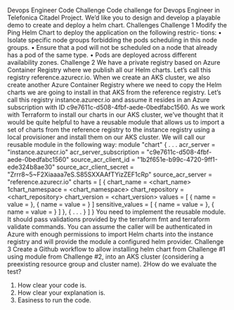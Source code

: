 Devops Engineer Code Challenge
Code challenge for Devops Engineer in Telefonica Citadel Project. We’d like you
to design and develop a playable demo to create and deploy a helm chart.
Challenges
Challenge 1
Modify the Ping Helm Chart to deploy the application on the following restric-
tions:
• Isolate specific node groups forbidding the pods scheduling in this node
groups.
• Ensure that a pod will not be scheduled on a node that already has a pod
of the same type.
• Pods are deployed across different availability zones.
Challenge 2
We have a private registry based on Azure Container Registry where we publish
all our Helm charts. Let’s call this registry reference.azurecr.io.
When we create an AKS cluster, we also create another Azure Container Registry
where we need to copy the Helm charts we are going to install in that AKS from
the reference registry. Let’s call this registry instance.azurecr.io and assume it
resides in an Azure subscription with ID c9e7611c-d508-4fbf-aede-0bedfabc1560.
As we work with Terraform to install our charts in our AKS cluster, we’ve
thought that it would be quite helpful to have a reusable module that allows us
to import a set of charts from the reference registry to the instance registry
using a local provisioner and install them on our AKS cluster.
We will call our reusable module in the following way:
module "chart" {
. . .
acr_server
= "instance.azurecr.io"
acr_server_subscription = "c9e7611c-d508-4fbf-aede-0bedfabc1560"
source_acr_client_id
= "1b2f651e-b99c-4720-9ff1-ede324b8ae30"
source_acr_client_secret = "Zrrr8~5~F2Xiaaaa7eS.S85SXXAAfTYizZEF1cRp"
source_acr_server
= "reference.azurecr.io"
charts = [
{
chart_name
= <chart_name>
1chart_namespace = <chart_namespace>
chart_repository = <chart_repository>
chart_version
= <chart_version>
values = [
{
name = <name>
value = <value>
},
{
name = <name>
value = <value>
}
]
sensitive_values = [
{
name = <name>
value = <value>
},
{
name = <name>
value = <value>
}
]
},
{
. . .
}
]
}
You need to implement the reusable module. It should pass validations provided
by the terraform fmt and terraform validate commands.
You can assume the caller will be authenticated in Azure with enough permissions
to import Helm charts into the instance registry and will provide the module a
configured helm provider.
Challenge 3
Create a Github workflow to allow installing helm chart from Challenge #1
using module from Challenge #2, into an AKS cluster (considering a preexisting
resource group and cluster name).
2How do we evaluate the test?
1. How clear your code is.
2. How clear your explanation is.
3. Easiness to run the code.